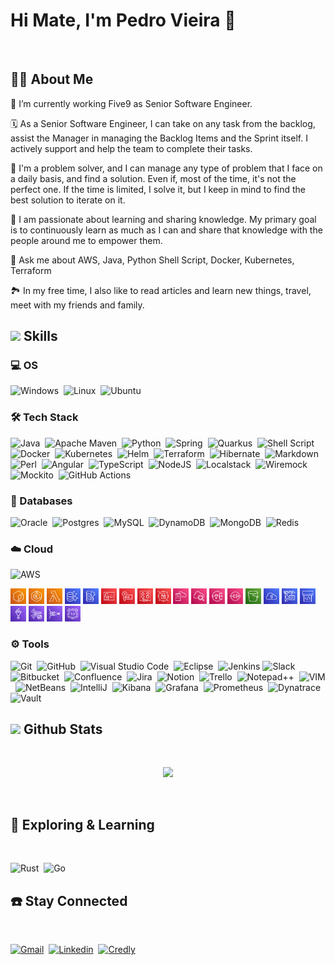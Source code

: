 # Hi Mate, I'm Pedro Vieira 👋

<br>

<!--
[![Typing SVG](https://readme-typing-svg.herokuapp.com?font=Roboto&pause=1000&color=56A5F7&random=false&width=435&lines=Problem+solver...;Learning+and+sharing+knowledge;Product+vision+and+value)](https://git.io/typing-svg)
-->

## 🧑‍💻<b> About Me</b>

🔭 I’m currently working Five9 as Senior Software Engineer.

🗓️ As a Senior Software Engineer, I can take on any task from the backlog, assist the Manager in managing the Backlog Items and the Sprint itself. I actively support and help the team to complete their tasks. 

💪 I'm a problem solver, and I can manage any type of problem that I face on a daily basis, and find a solution. Even if, most of the time, it's not the perfect one. If the time is limited, I solve it, but I keep in mind to find the best solution to iterate on it.

🎯 I am passionate about learning and sharing knowledge. My primary goal is to continuously learn as much as I can and share that knowledge with the people around me to empower them.

💬 Ask me about AWS, Java, Python Shell Script, Docker, Kubernetes, Terraform

🏞️ In my free time, I also like to read articles and learn new things, travel, meet with my friends and family.

<!--
**pmvieira93/pmvieira93** is a ✨ _special_ ✨ repository because its `README.md` (this file) appears on your GitHub profile.

Here are some ideas to get you started:

- 🔭 I’m currently working on ...
- 🌱 I’m currently learning ...
- 👯 I’m looking to collaborate on ...
- 🤔 I’m looking for help with ...
- 💬 Ask me about ...
- 📫 How to reach me: ...
- 😄 Pronouns: ...
- ⚡ Fun fact: ...
-->

## <img src="https://media2.giphy.com/media/QssGEmpkyEOhBCb7e1/giphy.gif?cid=ecf05e47a0n3gi1bfqntqmob8g9aid1oyj2wr3ds3mg700bl&rid=giphy.gif" width ="25"><b> Skills</b>

### 💻&nbsp;OS

![Windows](https://img.shields.io/badge/Windows-0078D6?style=for-the-badge&logo=windows&logoColor=white)&nbsp;
![Linux](https://img.shields.io/badge/Linux-FCC624?style=for-the-badge&logo=linux&logoColor=black)&nbsp;
![Ubuntu](https://img.shields.io/badge/Ubuntu-dd4814?style=for-the-badge&logo=Ubuntu&logoColor=white)&nbsp;


### 🛠️&nbsp;Tech Stack

![Java](https://img.shields.io/badge/java-%23ED8B00.svg?style=for-the-badge&logo=java&logoColor=white)&nbsp;
![Apache Maven](https://img.shields.io/badge/Apache%20Maven-C71A36?style=for-the-badge&logo=Apache%20Maven&logoColor=white)&nbsp;
![Python](https://img.shields.io/badge/python-3670A0?style=for-the-badge&logo=python&logoColor=ffdd54)&nbsp;
![Spring](https://img.shields.io/badge/spring-%236DB33F.svg?style=for-the-badge&logo=spring&logoColor=white)&nbsp;
![Quarkus](https://img.shields.io/badge/Quarkus-%234794EB.svg?style=for-the-badge&logo=Quarkus&logoColor=white)&nbsp;
![Shell Script](https://img.shields.io/badge/Shell_Script-121011?style=for-the-badge&logo=gnu-bash&logoColor=white)&nbsp;
![Docker](https://img.shields.io/badge/Docker-white?style=for-the-badge&logo=Docker)&nbsp;
![Kubernetes](https://img.shields.io/badge/Kubernetes-white?style=for-the-badge&logo=Kubernetes)&nbsp;
![Helm](https://img.shields.io/badge/Helm-071870?style=for-the-badge&logo=Helm&logoColor=white)&nbsp;
![Terraform](https://img.shields.io/badge/Terraform-7B42BC?style=for-the-badge&logo=Terraform&logoColor=white)&nbsp;
![Hibernate](https://img.shields.io/badge/Hibernate-59666C?style=for-the-badge&logo=Hibernate&logoColor=white)&nbsp;
![Markdown](https://img.shields.io/badge/Markdown-000000?style=for-the-badge&logo=markdown&logoColor=whit)&nbsp;
![Perl](https://img.shields.io/badge/Perl-39457E?style=for-the-badge&logo=perl&logoColor=white)&nbsp;
![Angular](https://img.shields.io/badge/Angular-DD0031?style=for-the-badge&logo=angular&logoColor=white)&nbsp;
![TypeScript](https://img.shields.io/badge/TypeScript-007ACC?style=for-the-badge&logo=typescript&logoColor=white)&nbsp;
![NodeJS](https://img.shields.io/badge/Node.js-43853D?style=for-the-badge&logo=node.js&logoColor=white)&nbsp;
![Localstack](https://img.shields.io/badge/LocalStack-4C43CA?style=for-the-badge&logo=LocalStack&logoColor=white)&nbsp;
![Wiremock](https://img.shields.io/badge/Wiremock-FF9505?style=for-the-badge&logo=Wiremock)&nbsp;
![Mockito](https://img.shields.io/badge/Mockito-7AA73E?style=for-the-badge&logo=Mockito)&nbsp;
![GitHub Actions](https://img.shields.io/badge/GitHub_Actions-2088FF?style=for-the-badge&logo=github-actions&logoColor=white)&nbsp;


### 💾&nbsp;Databases

![Oracle](https://img.shields.io/badge/Oracle-F80000?style=for-the-badge&logo=oracle&logoColor=black)&nbsp;
![Postgres](https://img.shields.io/badge/postgres-%23316192.svg?style=for-the-badge&logo=postgresql&logoColor=white)&nbsp;
![MySQL](https://img.shields.io/badge/MySQL-00000F?style=for-the-badge&logo=mysql&logoColor=white)&nbsp;
![DynamoDB](https://img.shields.io/badge/Amazon%20DynamoDB-4053D6?style=for-the-badge&logo=Amazon%20DynamoDB&logoColor=white)&nbsp;
![MongoDB](https://img.shields.io/badge/MongoDB-%234ea94b.svg?style=for-the-badge&logo=mongodb&logoColor=white)&nbsp;
![Redis](https://img.shields.io/badge/redis-%23DD0031.svg?style=for-the-badge&logo=redis&logoColor=white)&nbsp;

### ☁️&nbsp;Cloud

![AWS](https://img.shields.io/badge/Amazon_AWS-232F3E?style=for-the-badge&logo=amazon-aws&logoColor=white)&nbsp;
<!--
https://aws-icons.com/
-->
<div style="display:flex,border:1">
<img src="assets/icons/Elastic Container Registry.svg" title="ECR" width ="25em">
<img src="assets/icons/Elastic Kubernetes Service.svg" title="EKS" width ="25em">
<img src="assets/icons/Lambda.svg" title="Lambda" width ="25em">
<img src="assets/icons/Aurora.svg" title="Aurora" width ="25em">
<img src="assets/icons/DynamoDB.svg" title="DynamoDB" width ="25em">
<img src="assets/icons/Identity and Access Management.svg" title="IAM" width ="25em">
<img src="assets/icons/Key Management Service.svg" title="KMS" width ="25em">
<img src="assets/icons/Resource Access Manager.svg" title="RAM" width ="25em">
<img src="assets/icons/Secrets Manager.svg" title="Secrets Manager" width ="25em">
<img src="assets/icons/CloudFormation.svg" title="Cloud Formation" width ="25em">
<img src="assets/icons/CloudWatch.svg" title="Cloud Watch" width ="25em">
<img src="assets/icons/Simple Notification Service.svg" title="SNS" width ="25em">
<img src="assets/icons/Simple Queue Service.svg" title="SQS" width ="25em">
<img src="assets/icons/Simple Storage Service.svg" title="S3 Bucket" width ="25em">
<img src="assets/icons/Cloud9.svg" title="Cloud9" width ="25em">
<img src="assets/icons/CodeBuild.svg" title="Code Build" width ="25em">
<img src="assets/icons/CodePipeline.svg" title="Code Pipeline" width ="25em">
<img src="assets/icons/Glue.svg" title="Glue Job" width ="25em">
<img src="assets/icons/Kinesis Data Streams.svg" title="Kinesis Data Stream" width ="25em">
<img src="assets/icons/Kinesis Firehose.svg" title="Kinesis Firehose" width ="25em">
<img src="assets/icons/Route 53.svg" title="Route 53" width ="25em">
</div>


### ⚙️&nbsp;Tools 

![Git](https://img.shields.io/badge/git-%23F05033.svg?style=for-the-badge&logo=git&logoColor=white)&nbsp;
![GitHub](https://img.shields.io/badge/github-%23121011.svg?style=for-the-badge&logo=github&logoColor=white)&nbsp;
![Visual Studio Code](https://img.shields.io/badge/Visual%20Studio%20Code-0078d7.svg?style=for-the-badge&logo=visual-studio-code&logoColor=white)&nbsp;
![Eclipse](https://img.shields.io/badge/Eclipse-FE7A16.svg?style=for-the-badge&logo=Eclipse&logoColor=white)&nbsp;
![Jenkins](https://img.shields.io/badge/jenkins-%232C5263.svg?style=for-the-badge&logo=jenkins&logoColor=white)
![Slack](https://img.shields.io/badge/Slack-4A154B?style=for-the-badge&logo=slack&logoColor=white)&nbsp;
![Bitbucket](https://img.shields.io/badge/bitbucket-%230047B3.svg?style=for-the-badge&logo=bitbucket&logoColor=white)&nbsp;
![Confluence](https://img.shields.io/badge/confluence-%23172BF4.svg?style=for-the-badge&logo=confluence&logoColor=white)&nbsp;
![Jira](https://img.shields.io/badge/jira-%230A0FFF.svg?style=for-the-badge&logo=jira&logoColor=white)&nbsp;
![Notion](https://img.shields.io/badge/Notion-%23000000.svg?style=for-the-badge&logo=notion&logoColor=white)&nbsp;
![Trello](https://img.shields.io/badge/Trello-0052CC?style=for-the-badge&logo=trello&logoColor=white)&nbsp;
![Notepad++](https://img.shields.io/badge/Notepad++-90E59A.svg?style=for-the-badge&logo=notepad%2B%2B&logoColor=black)&nbsp;
![VIM](    https://img.shields.io/badge/VIM-%2311AB00.svg?&style=for-the-badge&logo=vim&logoColor=white)&nbsp;
![NetBeans](https://img.shields.io/badge/apache%20netbeans-1B6AC6?style=for-the-badge&logo=apache%20netbeans%20IDE&logoColor=white)&nbsp;
![IntelliJ](https://img.shields.io/badge/IntelliJ_IDEA-000000.svg?style=for-the-badge&logo=intellij-idea&logoColor=white)&nbsp;
![Kibana](https://img.shields.io/badge/Kibana-005571?style=for-the-badge&logo=Kibana&logoColor=white)&nbsp;
![Grafana](https://img.shields.io/badge/Grafana-EF601B?style=for-the-badge&logo=Grafana&logoColor=white)&nbsp;
![Prometheus](https://img.shields.io/badge/Prometheus-E6522C?style=for-the-badge&logo=Prometheus&logoColor=white)&nbsp;
![Dynatrace](https://img.shields.io/badge/Dynatrace-white?style=for-the-badge&logo=Dynatrace)&nbsp;
![Vault](https://img.shields.io/badge/Vault-black?style=for-the-badge&logo=Vault)&nbsp;


## <img src="https://media.giphy.com/media/iY8CRBdQXODJSCERIr/giphy.gif" width="25"><b> Github Stats </b>
<br>

<!--
<div align="center">

[![Pedro GitHub stats-Dark](https://github-readme-stats.vercel.app/api?username=pmvieira93&show_icons=true&theme=dark#gh-dark-mode-only)](https://github.com/anuraghazra/github-readme-stats#gh-dark-mode-only)
[![Pedro GitHub stats-Light](https://github-readme-stats.vercel.app/api?username=pmvieira93&show_icons=true&theme=default#gh-light-mode-only)](https://github.com/anuraghazra/github-readme-stats#gh-light-mode-only)

</div>
-->

<p align="center">
<!--
  <a href="https://github.com/pmvieira93">
    <img height="180em" src="https://github-readme-stats-eight-theta.vercel.app/api?username=pmvieira93&show_icons=true&theme=algolia&include_all_commits=true&count_private=true"/>
  </a>
  -->
  <a href="https://github.com/pmvieira93">
    <img height="220em" src="https://github-readme-stats-eight-theta.vercel.app/api/top-langs/?username=pmvieira93&layout=compact&langs_count=8&theme=algolia"/>
  </a>
</p>
<br>

## 🧠 <b> Exploring & Learning </b>
<br>

![Rust](https://img.shields.io/badge/Rust-000000?style=for-the-badge&logo=rust&logoColor=white)&nbsp;
![Go](https://img.shields.io/badge/Go-00ADD8?style=for-the-badge&logo=go&logoColor=white)&nbsp;
<!--
![](https://img.shields.io/badge/React_Native-20232A?style=for-the-badge&logo=react&logoColor=61DAFB)&nbsp;
![](https://img.shields.io/badge/Flutter-02569B?style=for-the-badge&logo=flutter&logoColor=white)&nbsp;
-->


## ☎️ <b> Stay Connected </b>
<br>

[![Gmail](https://img.shields.io/badge/Gmail-D14836?style=for-the-badge&logo=gmail&logoColor=white)](mailto:pedromfvieira93@gmail.com)&nbsp;
[![Linkedin](https://img.shields.io/badge/LinkedIn-0077B5?style=for-the-badge&logo=linkedin&logoColor=white)](https://www.linkedin.com/in/pmvieira93/)&nbsp;
[![Credly](https://img.shields.io/badge/Credly-white?style=for-the-badge&logo=Credly)](https://www.credly.com/users/pmvieira93/badges)&nbsp;


<!-- 

How do Shields.io works?

img.shields.io/badge/<KEY-OF-TECH>-<HEX-COLOR-CODE>?style=for-the-badge&logo=<KEY-OF-TECH>&logoColor=<COLOR-OF-SYMBOL-OR-LETTERS>

Here, you can find the query properties:
https://shields.io/badges/static-badge

https://img.shields.io/badge/Docker-43853D?style=for-the-badge&logo=Docker&logoColor=white

-->
